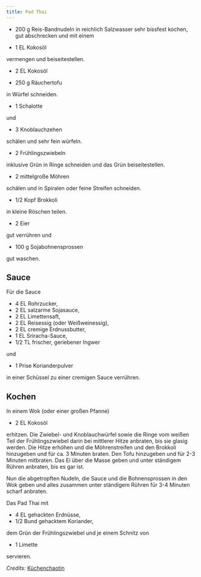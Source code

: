 ```yaml
---
title: Pad Thai
---
```


* 200 g Reis-Bandnudeln
in reichlich Salzwasser sehr bissfest kochen, gut abschrecken und mit einem

* 1 EL Kokosöl

vermengen und beiseitestellen.

* 2 EL Kokosöl

* 250 g Räuchertofu

in Würfel schneiden.

* 1 Schalotte

und

* 3 Knoblauchzehen

schälen und sehr fein würfeln.

* 2 Frühlingszwiebeln

inklusive Grün in Ringe schneiden und das Grün beiseitestellen.

* 2 mittelgroße Möhren

schälen und in Spiralen oder feine Streifen schneiden.

* 1/2 Kopf Brokkoli

in kleine Röschen teilen.

* 2 Eier

gut verrühren und

* 100 g Sojabohnensprossen

gut waschen.

## Sauce

Für die Sauce

* 4 EL Rohrzucker,
* 2 EL salzarme Sojasauce,
* 2 EL Limettensaft,
* 2 EL Reisessig (oder Weißweinessig),
* 2 EL cremige Erdnussbutter,
* 1 EL Sriracha-Sauce,
* 1/2 TL frischer, geriebener Ingwer

und

* 1 Prise Korianderpulver

in einer Schüssel zu einer cremigen Sauce verrühren.

## Kochen

In einem Wok (oder einer großen Pfanne)

* 2 EL Kokosöl

erhitzen. Die Zwiebel- und Knoblauchwürfel sowie die Ringe vom weißen Teil der Frühlingszwiebel
darin bei mittlerer Hitze anbraten, bis sie glasig werden. Die Hitze erhöhen und die Möhrenstreifen
und den Brokkoli hinzugeben und für ca. 3 Minuten braten. Den Tofu hinzugeben und für 2-3 Minuten
mitbraten. Das Ei über die Masse geben und unter ständigem Rühren anbraten, bis es gar ist.

Nun die abgetropften Nudeln, die Sauce und die Bohnensprossen in den Wok geben und alles zusammen
unter ständigem Rühren für 3-4 Minuten scharf anbraten.

Das Pad Thai mit

* 4 EL gehackten Erdnüsse,
* 1/2 Bund gehacktem Koriander,

dem Grün der Frühlingszwiebel und je einem Schnitz von

* 1 Limette

servieren.

*Credits:* [Küchenchaotin](https://kuechenchaotin.de/vegetarisches-pad-thai/)
